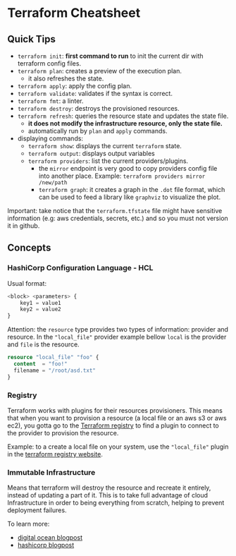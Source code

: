 # Terraform Cheatsheet

## Quick Tips

- `terraform init`: **first command to run** to init the current
dir with terraform config files.
- `terraform plan`: creates a preview of the execution plan.
  - it also refreshes the state.
- `terraform apply`: apply the config plan.
- `terraform validate`: validates if the syntax is correct.
- `terraform fmt`: a linter.
- `terraform destroy`: destroys the provisioned resources.
- `terraform refresh`: queries the resource state and updates the state file.
  - **it does not modify the infrastructure resource, only the state file.**
  - automatically run by `plan` and `apply` commands.
- displaying commands:
  - `terraform show`: displays the current `terraform` state.
  - `terraform output`: displays output variables
  - `terraform providers`: list the current providers/plugins.
    - the `mirror` endpoint is very good to copy providers config
    file into another place. Example: `terraform providers mirror /new/path`
    - `terraform graph`: it creates a graph in the `.dot` file format,
    which can be used to feed a library like `graphviz` to visualize the
    plot.

Important: take notice that the `terraform.tfstate` file might have
sensitive information (e.g: aws credentials, secrets, etc.) and so you must
not version it in github.

## Concepts

### HashiCorp Configuration Language - HCL

Usual format:

```terraform
<block> <parameters> {
    key1 = value1
    key2 = value2
}
```

Attention: the `resource` type provides two types of information: provider and resource.
In the `"local_file"` provider example bellow `local` is the provider and
`file` is the resource.

```terraform
resource "local_file" "foo" {
  content  = "foo!"
  filename = "/root/asd.txt"
}
```

### Registry

Terraform works with plugins for their resources provisioners. This means that
when you want to provision a resource (a local file or an aws s3 or aws ec2),
you gotta go to the [Terraform registry](https://registry.terraform.io/) to find
a plugin to connect to the provider to provision the resource.

Example: to a create a local file on your system, use the `"local_file"` plugin
in the [terraform registry website](https://registry.terraform.io/providers/hashicorp/local/latest/docs/resources/file).

### Immutable Infrastructure

Means that terraform will destroy the resource and recreate it entirely, instead
of updating a part of it. This is to take full advantage of cloud Infrastructure
in order to being everything from scratch, helping to prevent deployment failures.

To learn more:

- [digital ocean blogpost](https://www.digitalocean.com/community/tutorials/what-is-immutable-infrastructure)
- [hashicorp blogpost](https://www.hashicorp.com/resources/what-is-mutable-vs-immutable-infrastructure)
